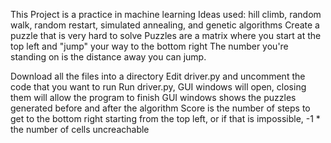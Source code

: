 This Project is a practice in machine learning
Ideas used: hill climb, random walk, random restart, simulated annealing, and genetic algorithms
Create a puzzle that is very hard to solve
Puzzles are a matrix where you start at the top left and "jump" your way to the bottom right
The number you're standing on is the distance away you can jump.

Download all the files into a directory
Edit driver.py and uncomment the code that you want to run
Run driver.py, GUI windows will open, closing them will allow the program to finish
GUI windows shows the puzzles generated before and after the algorithm
Score is the number of steps to get to the bottom right starting from the top left, or if that is impossible, -1 * the number of cells uncreachable
